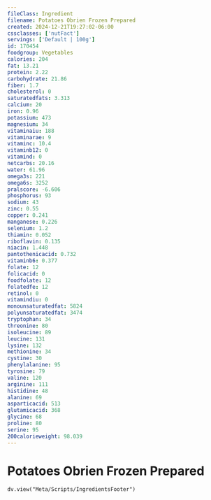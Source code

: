 ```yaml
---
fileClass: Ingredient
filename: Potatoes Obrien Frozen Prepared
created: 2024-12-21T19:27:02-06:00
cssclasses: ['nutFact']
servings: ['Default | 100g']
id: 170454
foodgroup: Vegetables
calories: 204
fat: 13.21
protein: 2.22
carbohydrate: 21.86
fiber: 1.7
cholesterol: 0
saturatedfats: 3.313
calcium: 20
iron: 0.96
potassium: 473
magnesium: 34
vitaminaiu: 188
vitaminarae: 9
vitaminc: 10.4
vitaminb12: 0
vitamind: 0
netcarbs: 20.16
water: 61.96
omega3s: 221
omega6s: 3252
pralscore: -6.606
phosphorus: 93
sodium: 43
zinc: 0.55
copper: 0.241
manganese: 0.226
selenium: 1.2
thiamin: 0.052
riboflavin: 0.135
niacin: 1.448
pantothenicacid: 0.732
vitaminb6: 0.377
folate: 12
folicacid: 0
foodfolate: 12
folatedfe: 12
retinol: 0
vitamindiu: 0
monounsaturatedfat: 5824
polyunsaturatedfat: 3474
tryptophan: 34
threonine: 80
isoleucine: 89
leucine: 131
lysine: 132
methionine: 34
cystine: 30
phenylalanine: 95
tyrosine: 79
valine: 120
arginine: 111
histidine: 48
alanine: 69
asparticacid: 513
glutamicacid: 368
glycine: 68
proline: 80
serine: 95
200calorieweight: 98.039
---
```


# Potatoes Obrien Frozen Prepared

```dataviewjs
dv.view("Meta/Scripts/IngredientsFooter")
```